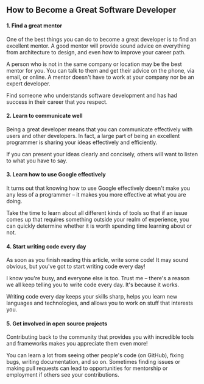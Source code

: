 
## How to Become a Great Software Developer

#### 1. Find a great mentor

One of the best things you can do to become a great developer is to find an excellent mentor. A good mentor will provide sound advice on everything from architecture to design, and even how to improve your career path.

A person who is not in the same company or location may be the best mentor for you. You can talk to them and get their advice on the phone, via email, or online. A mentor doesn't have to work at your company nor be an expert developer.

Find someone who understands software development and has had success in their career that you respect.

#### 2. Learn to communicate well

Being a great developer means that you can communicate effectively with users and other developers. In fact, a large part of being an excellent programmer is sharing your ideas effectively and efficiently.

If you can present your ideas clearly and concisely, others will want to listen to what you have to say.

#### 3. Learn how to use Google effectively

It turns out that knowing how to use Google effectively doesn't make you any less of a programmer – it makes you more effective at what you are doing.

Take the time to learn about all different kinds of tools so that if an issue comes up that requires something outside your realm of experience, you can quickly determine whether it is worth spending time learning about or not.


#### 4. Start writing code every day

As soon as you finish reading this article, write some code! It may sound obvious, but you've got to start writing code every day!

I know you're busy, and everyone else is too. Trust me – there's a reason we all keep telling you to write code every day. It's because it works.  

Writing code every day keeps your skills sharp, helps you learn new languages and technologies, and allows you to work on stuff that interests you.

#### 5. Get involved in open source projects  

Contributing back to the community that provides you with incredible tools and frameworks makes you appreciate them even more!

You can learn a lot from seeing other people's code (on GitHub), fixing bugs, writing documentation, and so on. Sometimes finding issues or making pull requests can lead to opportunities for mentorship or employment if others see your contributions.


